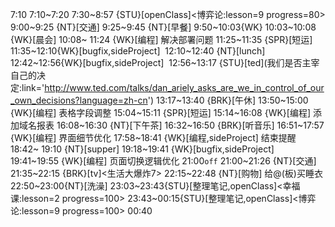 
7:10
7:10~7:20
7:30~8:57 {STU}[openClass]<博弈论:lesson=9 progress=80>
9:00~9:25 {NT}[交通]
9:25~9:45 {NT}[早餐]
9:50~10:03{WK}
10:03~10:08 {WK}[晨会]
10:08~ 11:24 {WK}[编程]<WAUP> 解决部署问题
11:25~11:35 {SPR}[短运]
11:35~12:10{WK}[bugfix,sideProject]<life-time-tracker> 
12:10~12:40 {NT}[lunch]
12:42~12:56{WK}[bugfix,sideProject]<life-time-tracker> 
12:56~13:17 {STU}[ted]<OTD>(我们是否主宰自己的决定:link='http://www.ted.com/talks/dan_ariely_asks_are_we_in_control_of_our_own_decisions?language=zh-cn')
13:17~13:40 {BRK}[午休]
13:50~15:00 {WK}[编程]<WAUP> 表格字段调整
15:04~15:11 {SPR}[短运]
15:14~16:08 {WK}[编程]<WAUP> 添加域名报表
16:08~16:30 {NT}[下午茶]
16:32~16:50 {BRK}[听音乐]
16:51~17:57 {WK}[编程]<WAUP> 界面细节优化
17:58~18:41 {WK}[编程,sideProject]<life-time-tracker> 结束提醒
18:42~ 19:10 {NT}[supper]
19:18~19:41 {WK}[bugfix,sideProject]<life-time-tracker> 
19:41~19:55 {WK}[编程]<WAUP> 页面切换逻辑优化
21:00`off`
21:00~21:26 {NT}[交通]
21:35~22:15 {BRK}[tv]<生活大爆炸7>
22:15~22:48 {NT}[购物] 给@(板)买睡衣
22:50~23:00{NT}[洗澡]
23:03~23:43{STU}[整理笔记,openClass]<幸福课:lesson=2 progress=100>
23:43~00:15{STU}[整理笔记,openClass]<博弈论:lesson=9 progress=100>
00:40

